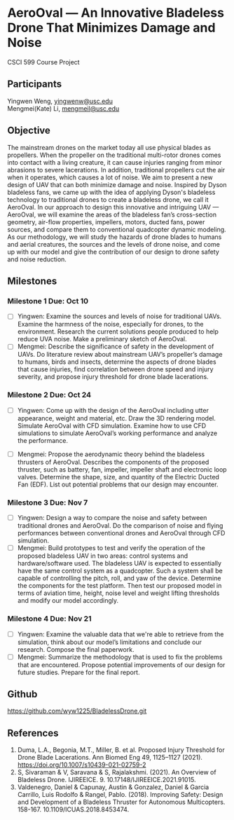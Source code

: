 # AeroOval — An Innovative Bladeless Drone That Minimizes Damage and Noise 
CSCI 599 Course Project 
## Participants
Yingwen Weng, yingwenw@usc.edu   
Mengmei(Kate) Li, mengmeil@usc.edu
## Objective
The mainstream drones on the market today all use physical blades as propellers. When the propeller on the traditional multi-rotor drones comes into contact with a living creature, it can cause injuries ranging from minor abrasions to severe lacerations. In addition, traditional propellers cut the air when it operates, which causes a lot of noise. We aim to present a new design of UAV that can both minimize damage and noise. Inspired by Dyson bladeless fans, we came up with the idea of applying Dyson's bladeless technology to traditional drones to create a bladeless drone, we call it AeroOval. In our approach to design this innovative and intriguing UAV — AeroOval, we will examine the areas of the bladeless fan’s cross-section geometry, air-flow properties, impellers, motors, ducted fans, power sources, and compare them to conventional quadcopter dynamic modeling. As our methodology, we will study the hazards of drone blades to humans and aerial creatures, the sources and the levels of drone noise, and come up with our model and give the contribution of our design to drone safety and noise reduction.

## Milestones
### Milestone 1 Due: Oct 10 
- [ ] Yingwen: Examine the sources and levels of noise for traditional UAVs. Examine the harmness of the noise, especially for drones, to the environment. Research the current solutions people produced to help reduce UVA noise. Make a preliminary sketch of AeroOval. 
- [ ] Mengmei: Describe the significance of safety in the development of UAVs. Do literature review about mainstream UAV’s propeller’s damage to humans, birds and insects, determine the aspects of drone blades that cause injuries, find correlation between drone speed and injury severity, and propose injury threshold for drone blade lacerations.

### Milestone 2 Due: Oct 24 
- [ ] Yingwen: Come up with the design of the AeroOval including utter appearance, weight and material, etc. Draw the 3D rendering model. Simulate AeroOval with CFD simulation. Examine how to use CFD simulations to simulate AeroOval’s working performance and analyze the performance.
  
- [ ] Mengmei: Propose the aerodynamic theory behind the bladeless thrusters of AeroOval. Describes the components of the proposed thruster, such as battery, fan, impeller, impeller shaft and electronic loop valves. Determine the shape, size, and quantity of the Electric Ducted Fan (EDF). List out potential problems that our design may encounter.

### Milestone 3 Due: Nov 7 
- [ ] Yingwen: Design a way to compare the noise and safety between traditional drones and AeroOval. Do the comparison of noise and flying performances between conventional drones and AeroOval through CFD simulation. 
- [ ] Mengmei: Build prototypes to test and verify the operation of the proposed bladeless UAV in two areas: control systems and hardware/software used. The bladeless UAV is expected to essentially have the same control system as a quadcopter. Such a system shall be capable of controlling the pitch, roll, and yaw of the device. Determine the components for the test platform. Then test our proposed model in terms of aviation time, height, noise level and weight lifting thresholds and modify our model accordingly.

### Milestone 4 Due: Nov 21 
- [ ] Yingwen: Examine the valuable data that we're able to retrieve from the simulation, think about our model’s limitations and conclude our research. Compose the final paperwork. 
- [ ] Mengmei: Summarize the methodology that is used to fix the problems that are encountered. Propose potential improvements of our design for future studies. Prepare for the final report.

## Github
https://github.com/wyw1225/BladelessDrone.git

## References
1. Duma, L.A., Begonia, M.T., Miller, B. et al. Proposed Injury Threshold for Drone Blade Lacerations. Ann Biomed Eng 49, 1125–1127 (2021). https://doi.org/10.1007/s10439-021-02759-2
2. S, Sivaraman & V, Saravana & S, Rajalakshmi. (2021). An Overview of Bladeless Drone. IJIREEICE. 9. 10.17148/IJIREEICE.2021.91015.
3. Valdenegro, Daniel & Capunay, Austin & Gonzalez, Daniel & Garcia Carrillo, Luis Rodolfo & Rangel, Pablo. (2018). Improving Safety: Design and Development of a Bladeless Thruster for Autonomous Multicopters. 158-167. 10.1109/ICUAS.2018.8453474.
